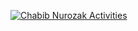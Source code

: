 [![Chabib Nurozak Activities](https://activity-graph.herokuapp.com/graph?username=chabibnr&bg_color=d1e3ff&color=262626&line=6779a2&point=3a4673&area=true&hide_border=true)](https://github.com/chabibnr)
